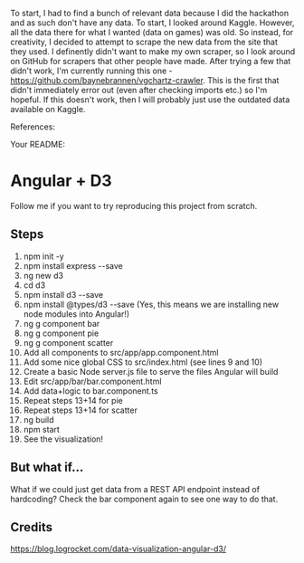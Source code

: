 To start, I had to find a bunch of relevant data because I did the hackathon and as such don't have any data. To start, I looked around Kaggle. However, all the data there for what I wanted (data on games) was old. So instead, for creativity, I decided to attempt to scrape the new data from the site that they used. I definently didn't want to make my own scraper, so I look around on GitHub for scrapers that other people have made. After trying a few that didn't work, I'm currently running this one - https://github.com/baynebrannen/vgchartz-crawler. This is the first that didn't immediately error out (even after checking imports etc.) so I'm hopeful. If this doesn't work, then I will probably just use the outdated data available on Kaggle. 






References:



Your README:

Angular + D3
============
Follow me if you want to try reproducing this project from scratch.

Steps
-----
1. npm init -y
2. npm install express --save
3. ng new d3
4. cd d3
5. npm install d3 --save
6. npm install @types/d3 --save
(Yes, this means we are installing new node modules into Angular!)
7. ng g component bar
8. ng g component pie
9. ng g component scatter
10. Add all components to src/app/app.component.html
11. Add some nice global CSS to src/index.html (see lines 9 and 10)
12. Create a basic Node server.js file to serve the files Angular will build
13. Edit src/app/bar/bar.component.html
14. Add data+logic to bar.component.ts
15. Repeat steps 13+14 for pie
16. Repeat steps 13+14 for scatter
17. ng build
18. npm start
19. See the visualization!

But what if...
--------------
What if we could just get data from a REST API endpoint instead of hardcoding?
Check the bar component again to see one way to do that.

Credits
-------
https://blog.logrocket.com/data-visualization-angular-d3/
